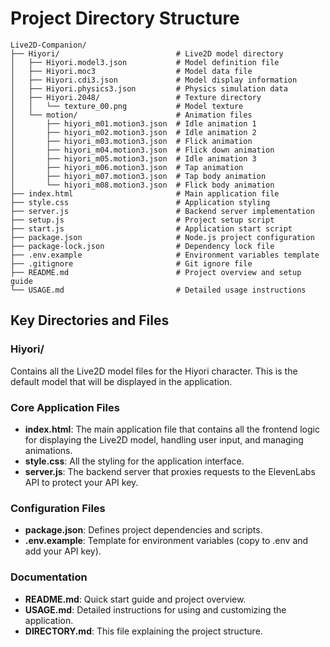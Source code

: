 # Project Directory Structure

```
Live2D-Companion/
├── Hiyori/                          # Live2D model directory
│   ├── Hiyori.model3.json           # Model definition file
│   ├── Hiyori.moc3                  # Model data file
│   ├── Hiyori.cdi3.json             # Model display information
│   ├── Hiyori.physics3.json         # Physics simulation data
│   ├── Hiyori.2048/                 # Texture directory
│   │   └── texture_00.png           # Model texture
│   └── motion/                      # Animation files
│       ├── hiyori_m01.motion3.json  # Idle animation 1
│       ├── hiyori_m02.motion3.json  # Idle animation 2
│       ├── hiyori_m03.motion3.json  # Flick animation
│       ├── hiyori_m04.motion3.json  # Flick down animation
│       ├── hiyori_m05.motion3.json  # Idle animation 3
│       ├── hiyori_m06.motion3.json  # Tap animation
│       ├── hiyori_m07.motion3.json  # Tap body animation
│       └── hiyori_m08.motion3.json  # Flick body animation
├── index.html                       # Main application file
├── style.css                        # Application styling
├── server.js                        # Backend server implementation
├── setup.js                         # Project setup script
├── start.js                         # Application start script
├── package.json                     # Node.js project configuration
├── package-lock.json                # Dependency lock file
├── .env.example                     # Environment variables template
├── .gitignore                       # Git ignore file
├── README.md                        # Project overview and setup guide
└── USAGE.md                         # Detailed usage instructions
```

## Key Directories and Files

### Hiyori/
Contains all the Live2D model files for the Hiyori character. This is the default model that will be displayed in the application.

### Core Application Files
- **index.html**: The main application file that contains all the frontend logic for displaying the Live2D model, handling user input, and managing animations.
- **style.css**: All the styling for the application interface.
- **server.js**: The backend server that proxies requests to the ElevenLabs API to protect your API key.

### Configuration Files
- **package.json**: Defines project dependencies and scripts.
- **.env.example**: Template for environment variables (copy to .env and add your API key).

### Documentation
- **README.md**: Quick start guide and project overview.
- **USAGE.md**: Detailed instructions for using and customizing the application.
- **DIRECTORY.md**: This file explaining the project structure.